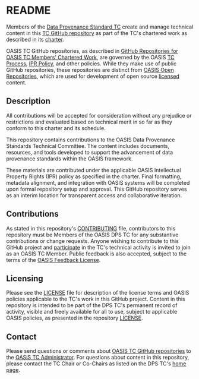 # README

Members of the [Data Provenance Standard TC](https://groups.oasis-open.org/communities/tc-community-home2?CommunityKey=2c60b2cf-45d3-48cd-8594-0194f182b33d) create and manage technical content in this [TC GitHub repository](https://github.com/oasis-tcs/dps/) as part of the TC's chartered work as described in its [charter](https://groups.oasis-open.org/higherlogic/ws/groups/2c60b2cf-45d3-48cd-8594-0194f182b33d/documents/charter3704/document?document_id=72618).

OASIS TC GitHub repositories, as described in [GitHub Repositories for OASIS TC Members' Chartered Work](https://www.oasis-open.org/resources/tcadmin/github-repositories-for-oasis-tc-members-chartered-work), are governed by the OASIS [TC Process](https://www.oasis-open.org/policies-guidelines/tc-process), [IPR Policy](https://www.oasis-open.org/policies-guidelines/ipr), and other policies. While they make use of public GitHub repositories, these repositories are distinct from [OASIS Open Repositories](https://www.oasis-open.org/resources/open-repositories), which are used for development of open source [licensed](https://www.oasis-open.org/resources/open-repositories/licenses) content.

## Description

All contributions will be accepted for consideration without any prejudice or restrictions and evaluated based on technical merit in so far as they conform to this charter and its schedule.

This repository contains contributions to the OASIS Data Provenance Standards Technical Committee. The content includes documents, resources, and tools developed to support the advancement of data provenance standards within the OASIS framework.

These materials are contributed under the applicable OASIS Intellectual Property Rights (IPR) policy as specified in the charter. Final formatting, metadata alignment, and integration with OASIS systems will be completed upon formal repository setup and approval. This GitHub repository serves as an interim location for transparent access and collaborative iteration.
  
## Contributions

As stated in this repository's [CONTRIBUTING](https://github.com/oasis-tcs/dps/blob/master/CONTRIBUTING.md) file, contributors to this repository must be Members of the OASIS DPS TC for any substantive contributions or change requests.  Anyone wishing to contribute to this GitHub project and [participate](https://www.oasis-open.org/join/participation-instructions) in the TC's technical activity is invited to join as an OASIS TC Member. Public feedback is also accepted, subject to the terms of the [OASIS Feedback License](https://www.oasis-open.org/policies-guidelines/ipr#appendixa). 

## Licensing

Please see the [LICENSE](https://github.com/oasis-tcs/dps/blob/master/LICENSE.md) file for description of the license terms and OASIS policies applicable to the TC's work in this GitHub project. Content in this repository is intended to be part of the DPS TC's permanent record of activity, visible and freely available for all to use, subject to applicable OASIS policies, as presented in the repository [LICENSE](https://github.com/oasis-tcs/dps/blob/master/LICENSE.md). 

## Contact

Please send questions or comments about [OASIS TC GitHub repositories](https://www.oasis-open.org/resources/tcadmin/github-repositories-for-oasis-tc-members-chartered-work) to the [OASIS TC Administrator](mailto:tc-admin@oasis-open.org).  For questions about content in this repository, please contact the TC Chair or Co-Chairs as listed on the DPS TC's [home page](https://groups.oasis-open.org/higherlogic/ws/groups/2c60b2cf-45d3-48cd-8594-0194f182b33d/documents/charter3704/document?document_id=72618).
